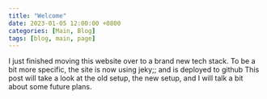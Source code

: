 ```yaml
---
title: "Welcome"
date: 2023-01-05 12:00:00 +0800
categories: [Main, Blog]
tags: [blog, main, page]
---
```


I just finished moving this website over to a brand new tech stack. To be a bit more specific, the site is now using jeky;; and is deployed to github This post will take a look at the old setup, the new setup, and I will talk a bit about some future plans.
